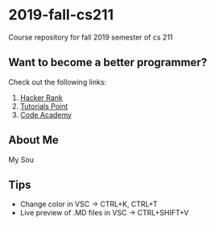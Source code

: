 # 2019-fall-cs211
Course repository for fall 2019 semester of cs 211

## Want to become a better programmer?  
Check out the following links:
1. [Hacker Rank](https://www.hackerrank.com/domains/cpp)
2. [Tutorials Point](https://www.tutorialspoint.com/cplusplus/index.htm)
3. [Code Academy](https://www.codecademy.com/learn/learn-c-plus-plus)

## About Me 
My Sou

## Tips
* Change color in VSC -> CTRL+K, CTRL+T
* Live preview of .MD files in VSC -> CTRL+SHIFT+V